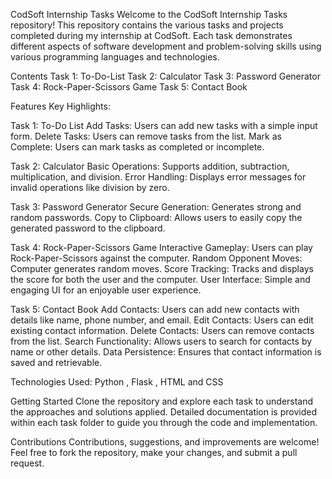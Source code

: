 CodSoft Internship Tasks
Welcome to the CodSoft Internship Tasks repository! This repository contains the various tasks and projects completed during my internship at CodSoft. Each task demonstrates different aspects of software development and problem-solving skills using various programming languages and technologies.

Contents
Task 1: To-Do-List
Task 2: Calculator
Task 3: Password Generator
Task 4: Rock-Paper-Scissors Game
Task 5: Contact Book

Features
Key Highlights: 

Task 1: To-Do List
Add Tasks: Users can add new tasks with a simple input form.
Delete Tasks: Users can remove tasks from the list.
Mark as Complete: Users can mark tasks as completed or incomplete.

Task 2: Calculator
Basic Operations: Supports addition, subtraction, multiplication, and division.
Error Handling: Displays error messages for invalid operations like division by zero.

Task 3: Password Generator
Secure Generation: Generates strong and random passwords.
Copy to Clipboard: Allows users to easily copy the generated password to the clipboard.

Task 4: Rock-Paper-Scissors Game
Interactive Gameplay: Users can play Rock-Paper-Scissors against the computer.
Random Opponent Moves: Computer generates random moves.
Score Tracking: Tracks and displays the score for both the user and the computer.
User Interface: Simple and engaging UI for an enjoyable user experience.

Task 5: Contact Book
Add Contacts: Users can add new contacts with details like name, phone number, and email.
Edit Contacts: Users can edit existing contact information.
Delete Contacts: Users can remove contacts from the list.
Search Functionality: Allows users to search for contacts by name or other details.
Data Persistence: Ensures that contact information is saved and retrievable.

Technologies Used: Python , Flask , HTML and CSS

Getting Started
Clone the repository and explore each task to understand the approaches and solutions applied. Detailed documentation is provided within each task folder to guide you through the code and implementation.

Contributions
Contributions, suggestions, and improvements are welcome! Feel free to fork the repository, make your changes, and submit a pull request.
